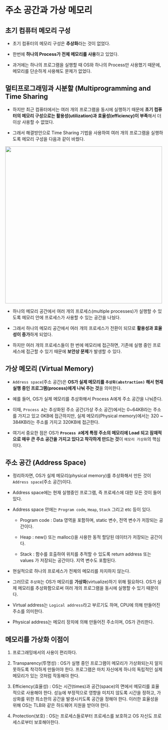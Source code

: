 # 주소 공간과 가상 메모리

## 초기 컴퓨터 메모리 구성

* 초기 컴퓨터의 메모리 구성은 **추상화**라는 것이 없었다.

* 한번에 **하나의 Process가 전체 메모리를 사용**하고 있었다.

* 과거에는 하나의 프로그램을 실행할 때 OS와 하나의 Process만 사용했기 때문에, 메모리를 단순하게 사용해도 문제가 없었다.

## 멀티프로그래밍과 시분할 (Multiprogramming and Time Sharing

* 하지만 최근 컴퓨터에서는 여러 개의 프로그램을 동시에 실행하기 때문에 **초기 컴퓨터의 메모리 구성으로는 활용성(utilization)과 효율성(efficiency)이 부족**해서 더 이상 사용할 수 없었다.

* 그래서 해결방안으로 Time Sharing 기법을 사용하여 여러 개의 프로그램을 실행하도록 메모리 구성을 다음과 같이 바꿨다.

<img src="img/os-13-address-space-2.png" width="500px">

* 하나의 메모리 공간에서 여러 개의 프로세스(multiple processes)가 실행할 수 있도록 메모리 안에 프로세스가 사용할 수 있는 공간을 나눴다.

* 그래서 하나의 메모리 공간에서 여러 개의 프로세스가 전환이 되므로 **활용성과 효율성이 증가**하게 되었다.

* 하지만 여러 개의 프로세스들이 한 번에 메모리에 접근하면, 기존에 실행 중인 프로세스에 접근할 수 있기 때문에 **보안상 문제**가 발생할 수 있다.

## 가상 메모리 (Virtual Memory)

* `Address space`(주소 공간)은 **OS가 실제 메모리를 `추상화(abstraction)` 해서 현재 실행 중인 프로그램(process)에게 나눠 주는 것**을 의미한다.

* 예를 들어, OS가 실제 메모리를 추상화해서 Process A에게 주소 공간을 나눠준다.

* 이때, `Process A`는 추상화된 주소 공간(가상 주소 공간)에서는 0~64KB라는 주소를 가지고 있고 0KB에 접근하지만, 실제 메모리(Physical memory)에서는 320 ~ 384KB라는 주소를 가지고 320KB에 접근한다.

* 여기서 중요한 점은 OS가 **`Process A`에게 특정 주소의 메모리에 Load 되고 잠재적으로 매우 큰 주소 공간을 가지고 있다고 착각하게 만드는 것**이 `메모리 가상화`의 핵심이다.

## 주소 공간 (Address Space)

* 정리하자면, OS가 실제 메모리(physical memory)를 추상화해서 만든 것이 `Address space`(주소 공간)이다.

* Address space에는 현재 실행중인 프로그램, 즉 프로세스에 대한 모든 것이 들어있다.

* Address space 안에는 `Program code`, `Heap`, `Stack` 그리고 etc 등이 있다.

    * Program code : Data 영역을 포함하며, static 변수, 전역 변수가 저장되는 공간이다.

    * Heap : new() 또는 malloc()을 사용한 동적 할당된 데이터가 저장되는 공간이다.

    * Stack : 함수를 호출하여 위치를 추적할 수 있도록 return address 또는 values 가 저장되는 공간이다. 지역 변수도 포함된다.

* 현실적으로 하나의 프로세스가 전체의 메모리를 차지하지 않는다.

* 그러므로 `추상화`는 OS가 메모리를 **가상화**(virtualize)하기 위해 필요하다. OS가 실제 메모리를 추상화함으로써 여러 개의 프로그램을 동시에 실행할 수 있기 때문이다.

* Virtual address는 `Logical address`라고 부르기도 하며, CPU에 의해 만들어진 주소를 의미한다.

* Physical address는 메모리 장치에 의해 만들어진 주소이며, OS가 관리한다.

## 메모리를 가상화 이점이

1. 프로그래밍에서의 사용이 편리하다.

2. Transparency(투명성) : OS가 실행 중인 프로그램이 메모리가 가상화되는지 알지 못하도록 착각하게 만들어야 한다. 프로그램은 마치 자신에게 하나의 독립적인 실제 메모리가 있는 것처럼 작동해야 한다.

3. Efficiency(효율성) : OS는 시간(times)과 공간(space)의 면에서 메모리를 효율적으로 사용해야 한다. 성능에 부정적으로 영향을 미치지 않도록 시간을 정하고, 가상화를 위한 최소한의 공간을 발생시키도록 공간을 정해야 한다. 이러한 효율성을 위해 OS는 TLB와 같은 하드웨어 지원을 받아야 한다.

4. Protection(보호) : OS는 프로세스들로부터 프로세스를 보호하고 OS 자신도 프로세스로부터 보호해아한다.